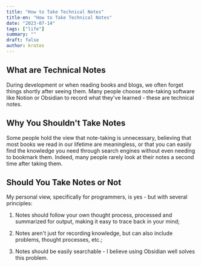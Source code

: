 ```yaml
---
title: "How to Take Technical Notes"
title-en: "How to Take Technical Notes"
date: "2023-07-14"
tags: ["life"]
summary: ""
draft: false
author: kratos
---
```


## What are Technical Notes

During development or when reading books and blogs, we often forget things shortly after seeing them. Many people choose note-taking software like Notion or Obsidian to record what they've learned - these are technical notes.

## Why You Shouldn't Take Notes

Some people hold the view that note-taking is unnecessary, believing that most books we read in our lifetime are meaningless, or that you can easily find the knowledge you need through search engines without even needing to bookmark them. Indeed, many people rarely look at their notes a second time after taking them.

## Should You Take Notes or Not

My personal view, specifically for programmers, is yes - but with several principles:

1. Notes should follow your own thought process, processed and summarized for output, making it easy to trace back in your mind;

2. Notes aren't just for recording knowledge, but can also include problems, thought processes, etc.;

3. Notes should be easily searchable - I believe using Obsidian well solves this problem.